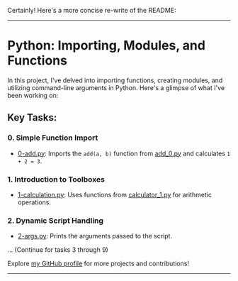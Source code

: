 Certainly! Here's a more concise re-write of the README:

---

# Python: Importing, Modules, and Functions

In this project, I've delved into importing functions, creating modules, and utilizing command-line arguments in Python. Here's a glimpse of what I've been working on:

## Key Tasks:

### 0. Simple Function Import
- [0-add.py](./0-add.py): Imports the `add(a, b)` function from [add_0.py](./add_0.py) and calculates `1 + 2 = 3`.

### 1. Introduction to Toolboxes
- [1-calculation.py](./1-calculation.py): Uses functions from [calculator_1.py](./1-calculator.py) for arithmetic operations.

### 2. Dynamic Script Handling
- [2-args.py](./2-args.py): Prints the arguments passed to the script.

... (Continue for tasks 3 through 9)

Explore [my GitHub profile](https://github.com/Claudia-O-A) for more projects and contributions!

---
